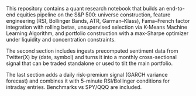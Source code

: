 This repository contains a quant research notebook that builds an end-to-end equities pipeline on the S&P 500: universe construction, feature engineering (RSI, Bollinger Bands, ATR, Garman–Klass), Fama–French factor integration with rolling betas, unsupervised selection via K-Means Machine Learning Algorithm, and portfolio construction with a max-Sharpe optimizer under liquidity and concentration constraints.

The second section includes ingests precomputed sentiment data from Twitter(X) by (date, symbol) and turns it into a monthly cross-sectional signal that can be traded standalone or used to tilt the main portfolio.

The last section adds a daily risk-premium signal (GARCH variance forecast) and combines it with 5-minute RSI/Bollinger conditions for intraday entries. Benchmarks vs SPY/QQQ are included.
